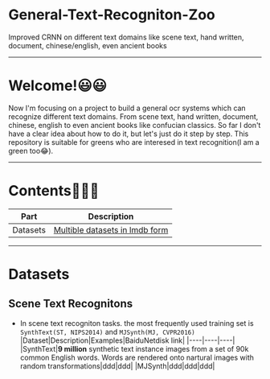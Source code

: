 # General-Text-Recogniton-Zoo
Improved CRNN on different text domains like scene text, hand written, document, chinese/english, even ancient books

****
# Welcome!😃😃
Now I'm focusing on a project to build a general ocr systems which can recognize different text domains. From scene text, hand written, document, chinese, english to even ancient books like confucian classics. So far I don't have a clear idea about how to do it, but let's just do it step by step. This repository is suitable for greens who are interesed in text recognition(I am a green too😂).
****
# Contents👨‍💻👨‍
|Part|Description|
|----|----|
|Datasets|[Multible datasets in lmdb form](#Datasets)|

****
# Datasets
## Scene Text Recognitons
- In scene text recogniton tasks. the most frequently used training set is `SynthText(ST, NIPS2014)` and `MJSynth(MJ, CVPR2016)`
|Dataset|Description|Examples|BaiduNetdisk link|
|----|----|----|
|SynthText|**9 million** synthetic text instance images from a set of 90k common English words. Words are rendered onto nartural images with random transformations|ddd|ddd|
|MJSynth|ddd|ddd|ddd|


